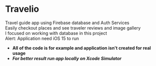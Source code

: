 # Travelio
Travel guide app using Firebase database and Auth Services\
Easily checkout places and see traveler reviews and image gallery\
I focused on working with database in this project\
Alert: Application need iOS 15 to run

- **All of the code is for example and application isn't created for real usage**
- ***For better result run app locally on Xcode Simulator***
